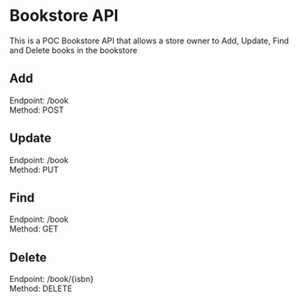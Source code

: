 # Bookstore API

This is a POC Bookstore API that allows a store owner to Add, Update, Find and Delete books in the bookstore

## Add

Endpoint: /book<br>
Method: POST

## Update

Endpoint: /book<br>
Method: PUT

## Find

Endpoint: /book<br>
Method: GET

## Delete

Endpoint: /book/{isbn}<br>
Method: DELETE
